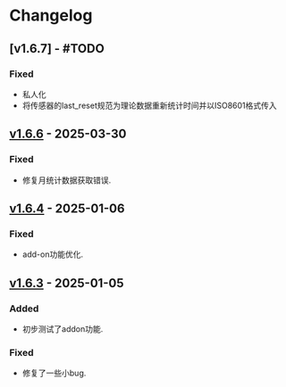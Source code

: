 # Changelog

## [v1.6.7] - #TODO

### Fixed

- 私人化
- 将传感器的last_reset规范为理论数据重新统计时间并以ISO8601格式传入

## [v1.6.6] - 2025-03-30

### Fixed

- 修复月统计数据获取错误.

## [v1.6.4] - 2025-01-06

### Fixed

- add-on功能优化.

## [v1.6.3] - 2025-01-05

### Added

- 初步测试了addon功能.

### Fixed

- 修复了一些小bug.

[v1.6.6]: https://github.com/ARC-MX/sgcc_electricity_new/compare/tag/v1.6.6
[v1.6.4]: https://github.com/ARC-MX/sgcc_electricity_new/compare/v1.6.3...v1.6.4
[v1.6.3]: https://github.com/ARC-MX/sgcc_electricity_new/releases/tag/v1.6.3
